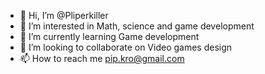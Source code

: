 - 👋 Hi, I’m @Pliperkiller
- 👀 I’m interested in Math, science and game development
- 🌱 I’m currently learning Game development
- 💞️ I’m looking to collaborate on Video games design
- 📫 How to reach me pip.kro@gmail.com

<!---
Pliperkiller/Pliperkiller is a ✨ special ✨ repository because its `README.md` (this file) appears on your GitHub profile.
You can click the Preview link to take a look at your changes.
--->
